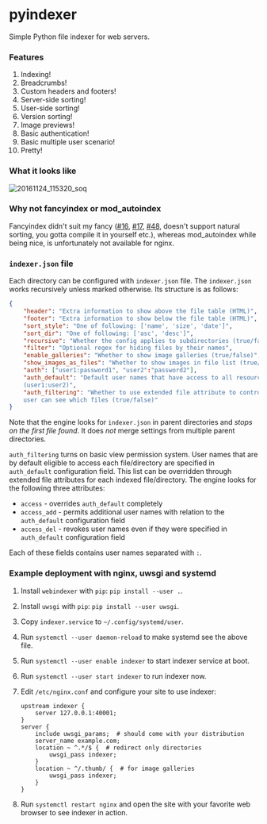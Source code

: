 pyindexer
=========

Simple Python file indexer for web servers.


### Features

1. Indexing!
2. Breadcrumbs!
3. Custom headers and footers!
4. Server-side sorting!
5. User-side sorting!
6. Version sorting!
7. Image previews!
8. Basic authentication!
9. Basic multiple user scenario!
10. Pretty!

### What it looks like

![20161124_115320_soq](https://cloud.githubusercontent.com/assets/1045476/20597637/272a5100-b245-11e6-8445-503d2ef4e9e9.png)

### Why not fancyindex or mod\_autoindex

Fancyindex didn't suit my fancy
([#16](https://github.com/aperezdc/ngx-fancyindex/issues/16),
[#17](https://github.com/aperezdc/ngx-fancyindex/issues/17),
[#48](https://github.com/aperezdc/ngx-fancyindex/issues/48), doesn't support
natural sorting, you gotta compile it in yourself etc.), whereas mod\_autoindex
while being nice, is unfortunately not available for nginx.

### `indexer.json` file

Each directory can be configured with `indexer.json` file. The `indexer.json`
works recursively unless marked otherwise. Its structure is as follows:

```json
{
    "header": "Extra information to show above the file table (HTML)",
    "footer": "Extra information to show below the file table (HTML)",
    "sort_style": "One of following: ['name', 'size', 'date']",
    "sort_dir": "One of following: ['asc', 'desc']",
    "recursive": "Whether the config applies to subdirectories (true/false)",
    "filter": "Optional regex for hiding files by their names",
    "enable_galleries": "Whether to show image galleries (true/false)",
    "show_images_as_files": "Whether to show images in file list (true/false)",
    "auth": ["user1:password1", "user2":"password2"],
    "auth_default": "Default user names that have access to all resources
    (user1:user2)",
    "auth_filtering": "Whether to use extended file attribute to control which
    user can see which files (true/false)"
}
```

Note that the engine looks for `indexer.json` in parent directories and *stops
on the first file found*. It does *not* merge settings
from multiple parent directories.

`auth_filtering` turns on basic view permission system. User names that are by
default eligible to access each file/directory are specified in `auth_default`
configuration field. This list can be overridden through extended file
attributes for each indexed file/directory. The engine looks for the following
three attributes:

- `access` - overrides `auth_default` completely
- `access_add` - permits additional user names with relation to the
`auth_default` configuration field
- `access_del` - revokes user names even if they were specified in
`auth_default` configuration field

Each of these fields contains user names separated with `:`.


### Example deployment with nginx, uwsgi and systemd

1. Install `webindexer` with `pip`: `pip install --user .`.
2. Install `uwsgi` with `pip`: `pip install --user uwsgi`.
3. Copy `indexer.service` to `~/.config/systemd/user`.
4. Run `systemctl --user daemon-reload` to make systemd see the above file.
5. Run `systemctl --user enable indexer` to start indexer service at boot.
6. Run `systemctl --user start indexer` to run indexer now.
7. Edit `/etc/nginx.conf` and configure your site to use indexer:

    ```
    upstream indexer {
        server 127.0.0.1:40001;
    }
    server {
        include uwsgi_params;  # should come with your distribution
        server_name example.com;
        location ~ ^.*/$ {  # redirect only directories
            uwsgi_pass indexer;
        }
        location ~ ^/.thumb/ {  # for image galleries
            uwsgi_pass indexer;
        }
    }
    ```

8. Run `systemctl restart nginx` and open the site with your favorite web
   browser to see indexer in action.
